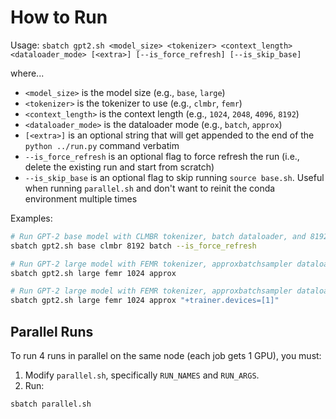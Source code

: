 # How to Run

Usage: `sbatch gpt2.sh <model_size> <tokenizer> <context_length> <dataloader_mode> [<extra>] [--is_force_refresh] [--is_skip_base]`

where...
- `<model_size>` is the model size (e.g., `base`, `large`)
- `<tokenizer>` is the tokenizer to use (e.g., `clmbr`, `femr`)
- `<context_length>` is the context length (e.g., `1024`, `2048`, `4096`, `8192`)
- `<dataloader_mode>` is the dataloader mode (e.g., `batch`, `approx`)
- `[<extra>]` is an optional string that will get appended to the end of the `python ../run.py` command verbatim
- `--is_force_refresh` is an optional flag to force refresh the run (i.e., delete the existing run and start from scratch)
- `--is_skip_base` is an optional flag to skip running `source base.sh`. Useful when running `parallel.sh` and don't want to reinit the conda environment multiple times

Examples:

```bash
# Run GPT-2 base model with CLMBR tokenizer, batch dataloader, and 8192 context length; force train from scratch and not resume prior run (even if exists)
sbatch gpt2.sh base clmbr 8192 batch --is_force_refresh

# Run GPT-2 large model with FEMR tokenizer, approxbatchsampler dataloader, and 1024 context length; resume prior run if exists
sbatch gpt2.sh large femr 1024 approx

# Run GPT-2 large model with FEMR tokenizer, approxbatchsampler dataloader, and 1024 context length; resume prior run if exists; overwrite the default device assignment to GPU 1
sbatch gpt2.sh large femr 1024 approx "+trainer.devices=[1]"
```

## Parallel Runs

To run 4 runs in parallel on the same node (each job gets 1 GPU), you must:

1. Modify `parallel.sh`, specifically `RUN_NAMES` and `RUN_ARGS`.
2. Run:

```bash
sbatch parallel.sh
```